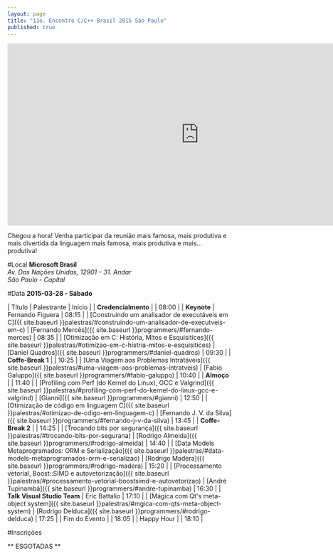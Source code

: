 ```yaml
---
layout: page
title: "11o. Encontro C/C++ Brasil 2015 São Paulo"
published: true
---
```


<iframe id='iframe' src='http://flickrit.com/slideshowholder.php?height=400&width=860&size=big&speed=4.5&count=100&setId=72157650911452731&trans=1&theme=1&thumbnails=0&transition=4&layoutType=fixed&sort=0' scrolling='no' frameborder='0' width='860' height='410'></iframe>

Chegou a hora! Venha participar da reunião mais famosa, mais produtiva e mais divertida da linguagem mais famosa, mais produtiva e mais... produtiva!

#Local
**Microsoft Brasil**  
*Av. Das Nações Unidas, 12901 &ndash; 31. Andar*  
*São Paulo - Capital*  

#Data
**2015-03-28 - Sábado**

| Título | Palestrante | Início |
| __Credencialmento__ | | 08:00 | 
| __Keynote__ | Fernando Figuera | 08:15 | 
| [Construindo um analisador de executáveis em C]({{ site.baseurl }}palestras/#construindo-um-analisador-de-executveis-em-c) | [Fernando Mercês]({{ site.baseurl }}programmers/#fernando-merces) | 08:35 | 
| [Otimização em C: História, Mitos e Esquisitices]({{ site.baseurl }}palestras/#otimizao-em-c-histria-mitos-e-esquisitices) | [Daniel Quadros]({{ site.baseurl }}programmers/#daniel-quadros) | 09:30 | 
| __Coffe-Break 1__ | | 10:25 | 
| [Uma Viagem aos Problemas Intratáveis]({{ site.baseurl }}palestras/#uma-viagem-aos-problemas-intratveis) | [Fabio Galuppo]({{ site.baseurl }}programmers/#fabio-galuppo) | 10:40 | 
| __Almoço__ | | 11:40 | 
| [Profiling com Perf (do Kernel do Linux), GCC e Valgrind]({{ site.baseurl }}palestras/#profiling-com-perf-do-kernel-do-linux-gcc-e-valgrind) | [Gianni]({{ site.baseurl }}programmers/#gianni) | 12:50 | 
| [Otimização de código em linguagem C]({{ site.baseurl }}palestras/#otimizao-de-cdigo-em-linguagem-c) | [Fernando J. V. da Silva]({{ site.baseurl }}programmers/#fernando-j-v-da-silva) | 13:45 | 
| __Coffe-Break 2__ | | 14:25 | 
| [Trocando bits por segurança]({{ site.baseurl }}palestras/#trocando-bits-por-segurana) | [Rodrigo Almeida]({{ site.baseurl }}programmers/#rodrigo-almeida) | 14:40 | 
| [Data Models Metaprogramados: ORM e Serialização]({{ site.baseurl }}palestras/#data-models-metaprogramados-orm-e-serializao) | [Rodrigo Madera]({{ site.baseurl }}programmers/#rodrigo-madera) | 15:20 | 
| [Processamento vetorial, Boost::SIMD e autovetorização]({{ site.baseurl }}palestras/#processamento-vetorial-boostsimd-e-autovetorizao) | [André Tupinambá]({{ site.baseurl }}programmers/#andre-tupinamba) | 16:30 | 
| __Talk Visual Studio Team__ | Eric Battalio | 17:10 | 
| [Mágica com Qt's meta-object system]({{ site.baseurl }}palestras/#mgica-com-qts-meta-object-system) | [Rodrigo Delduca]({{ site.baseurl }}programmers/#rodrigo-delduca) | 17:25 | 
| Fim do Evento | | 18:05 | 
| Happy Hour | | 18:10 | 

#Inscrições

** ESGOTADAS **
